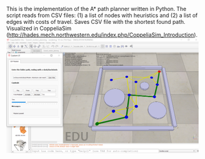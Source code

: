 This is the implementation of the A* path planner written in Python.
The script reads from CSV files: (1) a list of nodes with heuristics and (2) a list of edges with costs of travel. Saves CSV file with the shortest found path.
Visualized in CoppeliaSim (http://hades.mech.northwestern.edu/index.php/CoppeliaSim_Introduction).
![Screenshot](a_star.PNG)
